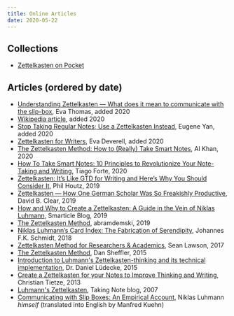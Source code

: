 ```yaml
---
title: Online Articles
date: 2020-05-22
---
```


## Collections

- [Zettelkasten on Pocket](https://getpocket.com/explore/zettelkasten)

## Articles (ordered by date)

- [Understanding Zettelkasten — What does it mean to communicate with the slip-box](https://medium.com/@ethomasv/understanding-zettelkasten-d0ca5bb1f80e?source=friends_link&sk=1823e7ca9d09c4a3549fe909df241d66), Eva Thomas, added 2020
- [Wikipedia article](https://en.wikipedia.org/wiki/Zettelkasten), added 2020
- [Stop Taking Regular Notes; Use a Zettelkasten Instead](https://eugeneyan.com/writing/note-taking-zettelkasten/), Eugene Yan, added 2020
- [Zettelkasten for Writers](https://www.eadeverell.com/zettelkasten/), Eva Deverell, added 2020
- [The Zettelkasten Method: How to (Really) Take Smart Notes](https://improveism.com/zettelkasten-smart-notes/), Al Khan, 2020
- [How To Take Smart Notes: 10 Principles to Revolutionize Your Note-Taking and Writing](https://fortelabs.co/blog/how-to-take-smart-notes/), Tiago Forte, 2020
- [Zettelkasten: It’s Like GTD for Writing and Here’s Why You Should Consider It](https://writingcooperative.com/zettelkasten-its-like-gtd-for-writing-and-here-s-why-you-should-consider-it-7dddf02be394), Phil Houtz, 2019
- [Zettelkasten — How One German Scholar Was So Freakishly Productive](https://writingcooperative.com/zettelkasten-how-one-german-scholar-was-so-freakishly-productive-997e4e0ca125), David B. Clear, 2019
- [How and Why to Create a Zettelkasten: A Guide in the Vein of Niklas Luhmann](https://article69.art.blog/2019/12/20/how-and-why-to-create-a-zettelkasten-a-guide-in-the-vein-of-niklas-luhman/), Smarticle Blog, 2019
- [The Zettelkasten Method](https://www.lesswrong.com/posts/NfdHG6oHBJ8Qxc26s/the-zettelkasten-method-1), abramdemski, 2019
- [Niklas Luhmann’s Card Index: The Fabrication of Serendipity](https://sociologica.unibo.it/article/view/8350/8270#fnref12), Johannes F.K. Schmidt, 2018
- [Zettelkasten Method for Researchers & Academics](https://www.seanlawson.net/2017/09/zettelkasten-researchers-academics/), Sean Lawson, 2017
- [The Zettelkasten Method](http://dansheffler.com/blog/2015-05-05-the-zettelkasten-method/), Dan Sheffler, 2015
- [Introduction to Luhmann's Zettelkasten-thinking and its technical implementation](https://strengejacke.files.wordpress.com/2015/10/introduction-into-luhmanns-zettelkasten-thinking.pdf), Dr. Daniel Lüdecke, 2015
- [Create a Zettelkasten for your Notes to Improve Thinking and Writing](https://zettelkasten.de/posts/zettelkasten-improves-thinking-writing/), Christian Tietze, 2013
- [Luhmann's Zettelkasten](https://takingnotenow.blogspot.com/2007/12/luhmanns-zettelkasten.html), Taking Note blog, 2007
- [Communicating with Slip Boxes: An Empirical Account](https://luhmann.surge.sh/communicating-with-slip-boxes), Niklas Luhmann *himself* (translated into English by Manfred Kuehn)
